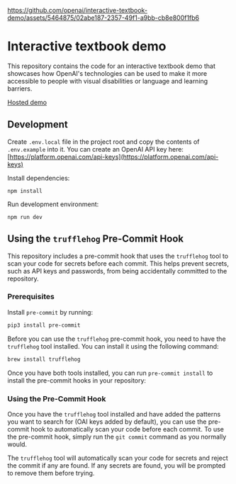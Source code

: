https://github.com/openai/interactive-textbook-demo/assets/5464875/02abe187-2357-49f1-a9bb-cb8e800f1fb6

# Interactive textbook demo

This repository contains the code for an interactive textbook demo that showcases how OpenAI's technologies can be used to make it more accessible to people with visual disabilities or language and learning barriers. 

[Hosted demo](https://interactive-textbook-demo.vercel.app/)


## Development

Create `.env.local` file in the project root and copy the contents of `.env.example` into it. You can create an OpenAI API key here: [https://platform.openai.com/api-keys](https://platform.openai.com/api-keys)

Install dependencies:
```
npm install
```

Run development environment:
```
npm run dev
```

## Using the `trufflehog` Pre-Commit Hook
This repository includes a pre-commit hook that uses the `trufflehog` tool to scan your code for secrets before each commit. This helps prevent secrets, such as API keys and passwords, from being accidentally committed to the repository.

### Prerequisites
Install `pre-commit` by running:
```bash
pip3 install pre-commit
```
Before you can use the `trufflehog` pre-commit hook, you need to have the `trufflehog` tool installed. You can install it using the following command:
```bash
brew install trufflehog
```
Once you have both tools installed, you can run `pre-commit install` to install the pre-commit hooks in your repository:

### Using the Pre-Commit Hook
Once you have the `trufflehog` tool installed and have added the patterns you want to search for (OAI keys added by default), you can use the pre-commit hook to automatically scan your code before each commit. To use the pre-commit hook, simply run the `git commit` command as you normally would. 

The `trufflehog` tool will automatically scan your code for secrets and reject the commit if any are found. If any secrets are found, you will be prompted to remove them before trying.